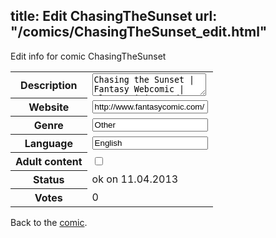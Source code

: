 title: Edit ChasingTheSunset
url: "/comics/ChasingTheSunset_edit.html"
---
Edit info for comic ChasingTheSunset

<form name="comic" action="http://gaepostmail.appengine.com/comic" name="post">
<table class="comicinfo">
<tr>
<th>Description</th><td><textarea name="description">Chasing the Sunset | Fantasy Webcomic | Elves, Pixies and a blue dragon with orange stripes.</textarea></td>
</tr>
<tr>
<th>Website</th><td><input type="text" name="url" value="http://www.fantasycomic.com/"/></td>
</tr>
<tr>
<th>Genre</th><td><input type="text" name="genre" value="Other"/></td>
</tr>
<tr>
<th>Language</th><td><input type="text" name="language" value="English"/></td>
</tr>
<tr>
<th>Adult content</th><td><input type="checkbox" name="adult" value="adult" /></td>
</tr>
<tr>
<th>Status</th><td>ok on 11.04.2013</td>
</tr>
<tr>
<th>Votes</th><td>0</div></td>
</tr>
</table>
</form>

Back to the [comic](/comics/ChasingTheSunset.html).
